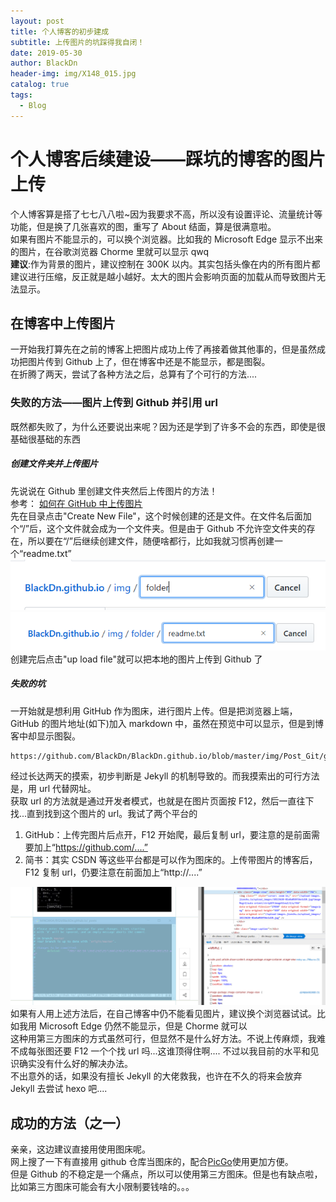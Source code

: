 ```yaml
---
layout: post
title: 个人博客的初步建成
subtitle: 上传图片的坑踩得我自闭！
date: 2019-05-30
author: BlackDn
header-img: img/X148_015.jpg
catalog: true
tags:
  - Blog
---
```


# 个人博客后续建设——踩坑的博客的图片上传

个人博客算是搭了七七八八啦~因为我要求不高，所以没有设置评论、流量统计等功能，但是换了几张喜欢的图，重写了 About 结面，算是很满意啦。  
如果有图片不能显示的，可以换个浏览器。比如我的 Microsoft Edge 显示不出来的图片，在谷歌浏览器 Chorme 里就可以显示 qwq  
**建议**:作为背景的图片，建议控制在 300K 以内。其实包括头像在内的所有图片都建议进行压缩，反正就是越小越好。太大的图片会影响页面的加载从而导致图片无法显示。

## 在博客中上传图片

一开始我打算先在之前的博客上把图片成功上传了再接着做其他事的，但是虽然成功把图片传到 Github 上了，但在博客中还是不能显示，都是图裂。  
在折腾了两天，尝试了各种方法之后，总算有了个可行的方法....

### 失败的方法——图片上传到 Github 并引用 url

既然都失败了，为什么还要说出来呢？因为还是学到了许多不会的东西，即使是很基础很基础的东西

##### 创建文件夹并上传图片

先说说在 Github 里创建文件夹然后上传图片的方法！  
参考： [如何在 GitHub 中上传图片](https://blog.csdn.net/Cassie_zkq/article/details/79968598)  
先在目录点击"Create New File"，这个时候创建的还是文件。在文件名后面加个“/”后，这个文件就会成为一个文件夹。但是由于 Github 不允许空文件夹的存在，所以要在“/”后继续创建文件，随便啥都行，比如我就习惯再创建一个“readme.txt”  
![createnew](https://github.com/BlackDn/BlackDn.github.io/blob/master/img/Post_Blog/createnew.jpg?raw=true)  
![newfolder](https://github.com/BlackDn/BlackDn.github.io/blob/master/img/Post_Blog/newfolder.jpg?raw=true)  
创建完后点击"up load file"就可以把本地的图片上传到 Github 了

##### 失败的坑

一开始就是想利用 GitHub 作为图床，进行图片上传。但是把浏览器上端，GitHub 的图片地址(如下)加入 markdown 中，虽然在预览中可以显示，但是到博客中却显示图裂。

```
https://github.com/BlackDn/BlackDn.github.io/blob/master/img/Post_Git/git.jpg
```

经过长达两天的摸索，初步判断是 Jekyll 的机制导致的。而我摸索出的可行方法是，用 url 代替网址。  
获取 url 的方法就是通过开发者模式，也就是在图片页面按 F12，然后一直往下找...直到找到这个图片的 url。我试了两个平台的

1. GitHub：上传完图片后点开，F12 开始爬，最后复制 url，要注意的是前面需要加上“https://github.com/....”
2. 简书：其实 CSDN 等这些平台都是可以作为图床的。上传带图片的博客后，F12 复制 url，仍要注意在前面加上“http://....”

![geturl](https://github.com/BlackDn/BlackDn.github.io/blob/master/img/Post_Blog/getUrl.jpg?raw=true)
如果有人用上述方法后，在自己博客中仍不能看见图片，建议换个浏览器试试。比如我用 Microsoft Edge 仍然不能显示，但是 Chorme 就可以  
这种用第三方图床的方式虽然可行，但显然不是什么好方法。不说上传麻烦，我难不成每张图还要 F12 一个个找 url 吗...这谁顶得住啊....
不过以我目前的水平和见识确实没有什么好的解决办法。  
不出意外的话，如果没有擅长 Jekyll 的大佬救我，也许在不久的将来会放弃 Jekyll 去尝试 hexo 吧....

## 成功的方法（之一）

亲亲，这边建议直接用使用图床呢。  
网上搜了一下有直接用 github 仓库当图床的，配合[PicGo](https://picgo.github.io/PicGo-Doc/zh/guide/)使用更加方便。  
但是 Github 的不稳定是一个痛点，所以可以使用第三方图床。但是也有缺点啦，比如第三方图床可能会有大小限制要钱啥的。。。
